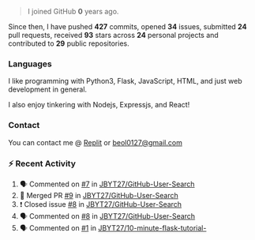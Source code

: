 > I joined GitHub **0** years ago.

Since then, I have pushed **427** commits, opened **34** issues, submitted **24** pull requests, received **93** stars across **24** personal projects and contributed to **29** public repositories.


### Languages
I like programming with Python3, Flask, JavaScript, HTML, and just web development in general.

I also enjoy tinkering with Nodejs, Expressjs, and React!


### Contact
You can contact me @ [Replit](https://replit.com/@JBloves27) or beol0127@gmail.com

### :zap: Recent Activity

<!--START_SECTION:activity-->
1. 🗣 Commented on [#7](https://github.com/JBYT27/GitHub-User-Search/issues/7) in [JBYT27/GitHub-User-Search](https://github.com/JBYT27/GitHub-User-Search)
2. 🎉 Merged PR [#9](https://github.com/JBYT27/GitHub-User-Search/pull/9) in [JBYT27/GitHub-User-Search](https://github.com/JBYT27/GitHub-User-Search)
3. ❗️ Closed issue [#8](https://github.com/JBYT27/GitHub-User-Search/issues/8) in [JBYT27/GitHub-User-Search](https://github.com/JBYT27/GitHub-User-Search)
4. 🗣 Commented on [#8](https://github.com/JBYT27/GitHub-User-Search/issues/8) in [JBYT27/GitHub-User-Search](https://github.com/JBYT27/GitHub-User-Search)
5. 🗣 Commented on [#1](https://github.com/JBYT27/10-minute-flask-tutorial-/issues/1) in [JBYT27/10-minute-flask-tutorial-](https://github.com/JBYT27/10-minute-flask-tutorial-)
<!--END_SECTION:activity-->
